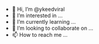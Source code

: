 - 👋 Hi, I’m @ykeedviral
- 👀 I’m interested in ...
- 🌱 I’m currently learning ...
- 💞️ I’m looking to collaborate on ...
- 📫 How to reach me ...

<!---
ykeedviral/ykeedviral is a ✨ special ✨ repository because its `README.md` (this file) appears on your GitHub profile.
You can click the Preview link to take a look at your changes.
--->
